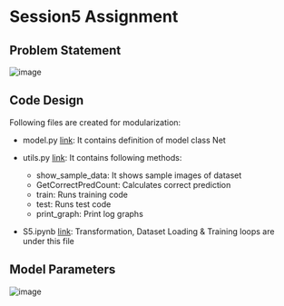 # Session5 Assignment

## Problem Statement

![image](https://github.com/MPGarg/ERA1_Session5/assets/120099863/e2638782-d15c-4bb9-960c-9f89a36413aa)

## Code Design

Following files are created for modularization:
* model.py [link](https://github.com/MPGarg/ERA1_Session5/blob/main/model.py): It contains definition of model class Net
  
* utils.py [link](https://github.com/MPGarg/ERA1_Session5/blob/main/utils.py): It contains following methods:
  * show_sample_data: It shows sample images of dataset
  * GetCorrectPredCount: Calculates correct prediction
  * train: Runs training code
  * test: Runs test code
  * print_graph: Print log graphs
  
* S5.ipynb [link](https://github.com/MPGarg/ERA1_Session5/blob/main/S5.ipynb): Transformation, Dataset Loading & Training loops are under this file

## Model Parameters

![image](https://github.com/MPGarg/ERA1_Session5/assets/120099863/713ac9cc-456b-4e1f-8525-3415d7efcfae)



